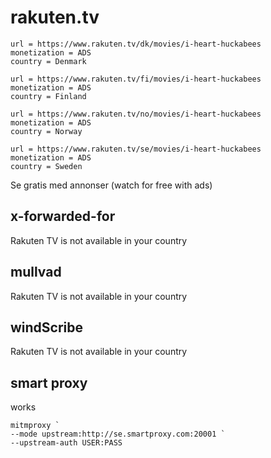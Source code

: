 # rakuten.tv

~~~
url = https://www.rakuten.tv/dk/movies/i-heart-huckabees
monetization = ADS
country = Denmark

url = https://www.rakuten.tv/fi/movies/i-heart-huckabees
monetization = ADS
country = Finland

url = https://www.rakuten.tv/no/movies/i-heart-huckabees
monetization = ADS
country = Norway

url = https://www.rakuten.tv/se/movies/i-heart-huckabees
monetization = ADS
country = Sweden
~~~

Se gratis med annonser (watch for free with ads)

## x-forwarded-for

Rakuten TV is not available in your country

## mullvad

Rakuten TV is not available in your country

## windScribe

Rakuten TV is not available in your country

## smart proxy

works

~~~
mitmproxy `
--mode upstream:http://se.smartproxy.com:20001 `
--upstream-auth USER:PASS
~~~
